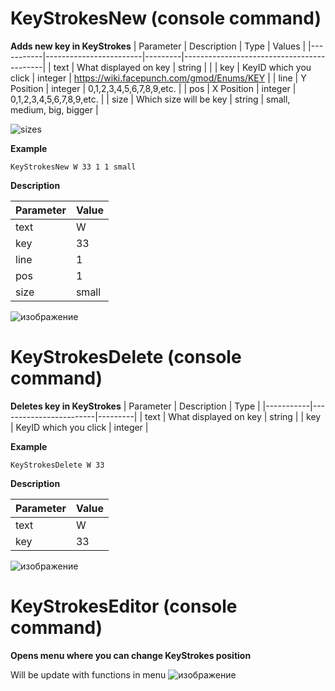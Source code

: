 # KeyStrokesNew (console command)
**Adds new key in KeyStrokes**
| Parameter | Description            | Type    | Values |
|-----------|------------------------|---------|-------------------------------------------|
| text      | What displayed on key  | string  |                                           |
| key       | KeyID which you click  | integer | https://wiki.facepunch.com/gmod/Enums/KEY |
| line      | Y Position             | integer | 0,1,2,3,4,5,6,7,8,9,etc.                  |
| pos       | X Position             | integer | 0,1,2,3,4,5,6,7,8,9,etc.                  |
| size      | Which size will be key | string  | small, medium, big, bigger                |

![sizes](https://user-images.githubusercontent.com/55703681/197153092-b5beb487-912c-4f16-a2f8-1ad0c4c9bf0c.png)

**Example**

`KeyStrokesNew W 33 1 1 small` 

**Description**

| Parameter | Value |
|-----------|-------|
| text      | W     |
| key       | 33    |
| line      | 1     |
| pos       | 1     |
| size      | small |

![изображение](https://user-images.githubusercontent.com/55703681/197146997-37e2a503-5e3a-407f-b820-0eca0ad816ec.png)

# KeyStrokesDelete (console command)
**Deletes key in KeyStrokes**
| Parameter | Description            | Type    |
|-----------|------------------------|---------|
| text      | What displayed on key  | string  |
| key       | KeyID which you click  | integer |

**Example**

`KeyStrokesDelete W 33` 

**Description**

| Parameter | Value |
|-----------|-------|
| text      | W     |
| key       | 33    |

![изображение](https://user-images.githubusercontent.com/55703681/197153022-10111a09-8b1f-4145-9c7c-a61f72845bd8.png)

# KeyStrokesEditor (console command)
**Opens menu where you can change KeyStrokes position**

Will be update with functions in menu
![изображение](https://user-images.githubusercontent.com/55703681/197268668-bb4b1a51-306d-4792-b1fb-a170a73d0479.png)
